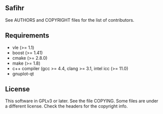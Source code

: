 Safihr
------

See AUTHORS and COPYRIGHT files for the list of contributors.

## Requirements

* vle (>= 1.1)
* boost (>= 1.41)
* cmake (>= 2.8.0)
* make (>= 1.8)
* c++ compiler (gcc >= 4.4, clang >= 3.1, intel icc (>= 11.0)
* gnuplot-qt

## License

This software in GPLv3 or later. See the file COPYING. Some files are under a
different license. Check the headers for the copyright info.
